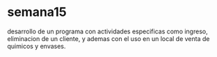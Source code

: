 # semana15
desarrollo de un programa con actividades especificas como ingreso, eliminacion de un cliente, y ademas con el uso en un local de venta de quimicos y envases.
